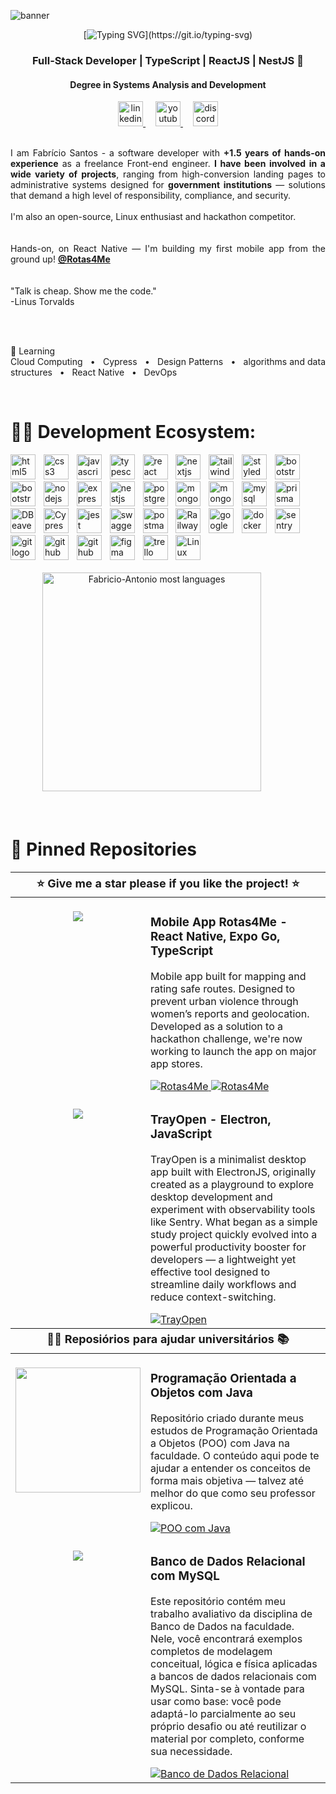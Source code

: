 
![banner](https://yt3.googleusercontent.com/RFl2dsRmwHLS3u4J5SRXZdBrN3ZftUYJSOznH99c-4bKqAH6oNTDscYO0QgNV1clhhFdXkHLaJU=w1707-fcrop64=1,00005a57ffffa5a8-k-c0xffffffff-no-nd-rj)
<br>
<div align="center">

[![Typing SVG](https://readme-typing-svg.demolab.com?font=Fira+Code&pause=1000&color=16B8F3&width=435&lines=Fabr%C3%ADcio+Santos%2C+dev+Full-Stack.)](https://git.io/typing-svg)

### Full-Stack Developer | TypeScript | ReactJS | NestJS 🦆<br>
#### Degree in Systems Analysis and Development <br>
  <a href="https://www.linkedin.com/in/fabricio-ss/" target="_blank">
    <img src="https://raw.githubusercontent.com/maurodesouza/profile-readme-generator/master/src/assets/icons/social/linkedin/default.svg" width="40" height="40" alt="linkedin logo"  />
  </a>
<img width="12" />
  <a href="https://www.youtube.com/@DevFabricioSantos" target="_blank">
    <img src="https://raw.githubusercontent.com/maurodesouza/profile-readme-generator/master/src/assets/icons/social/youtube/default.svg" width="40" height="40" alt="youtube logo"  />
  </a>
<img width="12" />
  <a href="https://discord.com/users/donald_duck.dev" target="_blank">
    <img src="https://raw.githubusercontent.com/maurodesouza/profile-readme-generator/master/src/assets/icons/social/discord/default.svg" width="40" height="40" alt="discord logo"  />
  </a>

<br/>
<br/>

<div align="justify">
  
I am Fabrício Santos - a software developer with **+1.5 years of hands-on experience** as a freelance Front-end engineer. **I have been involved in a wide variety of projects**, ranging from high-conversion landing pages to administrative systems designed for **government institutions** — solutions that demand a high level of responsibility, compliance, and security. <br>
<br>
I'm also an open-source, Linux enthusiast and hackathon competitor. 
<br>
<br>
<br>
Hands-on, on React Native — I'm building my first mobile app from the ground up! <a href="https://github.com/Rotas4Me" target="_blank"> **@Rotas4Me** </a>
<br>
<br>
<br>
"Talk is cheap. Show me the code."<br>
-Linus Torvalds

<br>
<br>

🌱 Learning <br>
Cloud Computing &nbsp; • &nbsp; Cypress &nbsp; • &nbsp; Design Patterns &nbsp; • &nbsp; algorithms and data structures  &nbsp; • &nbsp; React Native  &nbsp; • &nbsp; DevOps
</div>

<br>

<div align="left">

# 👨‍💻 Development Ecosystem: 

  <img src="https://cdn.jsdelivr.net/gh/devicons/devicon/icons/html5/html5-original.svg" width="40" alt="html5 logo"  />
  <img width="5" />
  <img src="https://cdn.jsdelivr.net/gh/devicons/devicon/icons/css3/css3-original.svg" width="40" alt="css3 logo"  />
  <img width="5" />
  <img src="https://cdn.jsdelivr.net/gh/devicons/devicon/icons/javascript/javascript-original.svg" width="40" alt="javascript logo"  />
  <img width="5" />
  <img src="https://cdn.jsdelivr.net/gh/devicons/devicon/icons/typescript/typescript-original.svg" width="40" alt="typescript logo"  />
  <img width="5" />
  <img src="https://cdn.jsdelivr.net/gh/devicons/devicon/icons/react/react-original.svg" width="40" alt="react logo"  />
  <img width="5" />
  <img src="https://cdn.jsdelivr.net/gh/devicons/devicon/icons/nextjs/nextjs-original.svg" width="40" alt="nextjs logo"  />
  <img width="5" />
  <img src="https://cdn.simpleicons.org/tailwindcss/06B6D4" width="40" alt="tailwindcss logo"  />
  <img width="5" />
  <img src="https://skillicons.dev/icons?i=styledcomponents" width="40" alt="styledcomponents logo"  />
  <img width="5" />
  <img src="https://cdn.jsdelivr.net/gh/devicons/devicon/icons/bootstrap/bootstrap-original.svg" width="40" alt="bootstrap logo"  />
  <img width="5" />
  <img src="https://cdn.jsdelivr.net/gh/devicons/devicon@latest/icons/electron/electron-original.svg" width="40" alt="bootstrap logo" />
  <img width="5" />
  <img src="https://cdn.jsdelivr.net/gh/devicons/devicon/icons/nodejs/nodejs-original.svg" width="40" alt="nodejs logo"  />
  <img width="5" />
  <img src="https://skillicons.dev/icons?i=express" height="40" alt="express logo"  />
  <img width="5" />
  <img src="https://cdn.jsdelivr.net/gh/devicons/devicon/icons/nestjs/nestjs-original.svg" width="40" alt="nestjs logo"  />
  <img width="5" />
  <img src="https://cdn.jsdelivr.net/gh/devicons/devicon/icons/postgresql/postgresql-original.svg" width="40" alt="postgresql logo"  />
  <img width="5" />
  <img src="https://cdn.jsdelivr.net/gh/devicons/devicon/icons/mongodb/mongodb-original.svg" width="40" alt="mongodb logo"  />
  <img width="5" />
  <img src="https://cdn.jsdelivr.net/gh/devicons/devicon@latest/icons/mongoose/mongoose-original.svg" width="40" alt="mongoose logo" />
  <img width="5" />
  <img src="https://cdn.jsdelivr.net/gh/devicons/devicon/icons/mysql/mysql-original.svg" width="40" alt="mysql logo"  />
  <img width="5" />
  <img src="https://skillicons.dev/icons?i=prisma" width="40" alt="prisma logo"  />
  <img width="5" />
  <img src="https://cdn.jsdelivr.net/gh/devicons/devicon@latest/icons/dbeaver/dbeaver-original.svg" width="40" alt="DBeaver logo"  />
  <img width="5" /> 
  <img src="https://cdn.jsdelivr.net/gh/devicons/devicon@latest/icons/cypressio/cypressio-plain.svg" width="40" alt="Cypress logo" />
  <img width="5" />
  <img src="https://cdn.jsdelivr.net/gh/devicons/devicon/icons/jest/jest-plain.svg" width="40" alt="jest logo" alt="Jest logo" />
  <img width="5" />
  <img src="https://cdn.jsdelivr.net/gh/devicons/devicon@latest/icons/swagger/swagger-original.svg" width="40" alt="swagger logo" />
  <img width="5" />
  <img src="https://skillicons.dev/icons?i=postman" width="40" alt="postman logo"  />
  <img width="5" />
  <img src="https://cdn.jsdelivr.net/gh/devicons/devicon@latest/icons/railway/railway-original.svg" width="40" alt="Railway logo" />
  <img width="5" />
  <img src="https://cdn.jsdelivr.net/gh/devicons/devicon@latest/icons/googlecloud/googlecloud-original.svg" width="40" alt="google cloud plataform logo" />
  <img width="5" />
  <img src="https://cdn.jsdelivr.net/gh/devicons/devicon@latest/icons/docker/docker-original.svg" width="40" alt="docker logo" />
  <img width="5" />
  <img src="https://cdn.jsdelivr.net/gh/devicons/devicon@latest/icons/sentry/sentry-original.svg" width="40" alt="sentry logo" />
  <img width="5" />
  <img src="https://cdn.jsdelivr.net/gh/devicons/devicon/icons/git/git-original.svg" width="40" alt="git logo"  />
  <img width="5" />
  <img src="https://skillicons.dev/icons?i=github" width="40" alt="github logo"  />
  <img width="5" />
  <img src="https://cdn.jsdelivr.net/gh/devicons/devicon@latest/icons/githubactions/githubactions-original.svg" width="40" alt="github actions logo" />
  <img width="5" />
  <img src="https://cdn.jsdelivr.net/gh/devicons/devicon/icons/figma/figma-original.svg" width="40" alt="figma logo"  />
  <img width="5" />
  <img src="https://cdn.jsdelivr.net/gh/devicons/devicon@latest/icons/trello/trello-original.svg" width="40" alt="trello logo" />
  <img width="5" />
  <img src="https://cdn.jsdelivr.net/gh/devicons/devicon@latest/icons/linux/linux-original.svg" width="40" alt="Linux logo" />
  <img width="5" />

</div>

<br>

<div align="center">
  <img 
    src="https://github-readme-stats.vercel.app/api/top-langs/?username=Fabricio-Antonio&layout=compact&bg_color=000000&title_color=ffffff" 
    width="350" 
    alt="Fabricio-Antonio most languages" 
  />
<img width="48" />


<!-- <a href="https://git.io/streak-stats">
  <img 
    src="https://github-readme-streak-stats.herokuapp.com?user=Fabricio-Antonio&theme=dark&hide_border=false&fire=f2e05a&ring=18BBF7&currStreakLabel=ffffff&background=000000"
    alt="GitHub Streak" 
    width="350"
/>
</a> -->
</div>

<!-- [![Ashutosh's github activity graph](https://github-readme-activity-graph.vercel.app/graph?username=Fabricio-Antonio&custom_title=Results%20of%20coffee%20and%20code&hide_border=true&bg_color=000000&color=ffffff&point=f2e05a&hide_border=true&line=18BBF7)](https://github.com/ashutosh00710/github-readme-activity-graph) -->
<div align="left">
  
<br>
<br>

# 📌 Pinned Repositories

<table>
	<thead>
		<tr>
			<th colspan="2" width="2000" style="text-align: center; font-size: 18px;">
        ⭐ Give me a star please if you like the project! ⭐
      </th>
		</tr>
	</thead>
	<tbody>
		<tr>
			<td align="center" valign="top" width="80"><br />
			<a href="https://github.com/Fabricio-Antonio/Rotas4me-mobile">
      <img src="https://github.com/user-attachments/assets/37340718-e074-4e7d-89b3-8c90f9570566" />
      </a>
      </td>
			<td valign="top">
			<h3>Mobile App Rotas4Me - React Native, Expo Go, TypeScript</h3>
			<p>Mobile app built for mapping and rating safe routes. Designed to prevent urban violence through women’s reports and geolocation. Developed as a solution to a hackathon challenge, we're now working to launch the app on major app stores.</p>
			<a href="https://www.rotas4me.com">
 			 	<img src="https://img.shields.io/badge/visit%20the%20website-D65E75?style=for-the-badge" alt="Rotas4Me">
			</a>
<a href="https://github.com/Fabricio-Antonio/Rotas4me-mobile">
 			 	<img src="https://img.shields.io/badge/visit%20the%20repository-D65E75?style=for-the-badge" alt="Rotas4Me">
			</a>
			</td>
		</tr>
		<tr>
			<td align="center" valign="top" width="80"><br />
			<a href="https://github.com/Fabricio-Antonio/TrayOpen">
      <img src="https://github.com/user-attachments/assets/fae2d448-fbb3-4fb5-adab-640a53f9ddb9" />
      </a>
      </td>
			<td valign="top">
			<h3> TrayOpen - Electron, JavaScript </h3>
			<p>TrayOpen is a minimalist desktop app built with ElectronJS, originally created as a playground to explore desktop development and experiment with observability tools like Sentry. What began as a simple study project quickly evolved into a powerful productivity booster for developers — a lightweight yet effective tool designed to streamline daily workflows and reduce context-switching.</p>
			<a href="https://github.com/Fabricio-Antonio/TrayOpen">
 			 	<img src="https://img.shields.io/badge/Install%20now!-004b66?style=for-the-badge" alt="TrayOpen">
			</a>
			</td>
		</tr>
	</tbody>
	<thead>
		<tr>
			<th colspan="2" width="2000" style="text-align: center; font-size: 18px;">
         👨‍🎓 Reposiórios para ajudar universitários 📚
      </th>
		</tr>
	</thead>
	<tbody>
		<tr>
			<td align="center" valign="top" width="80"><br />
			<a href="https://github.com/Fabricio-Antonio/POO-Java">
      <img src="https://github.com/user-attachments/assets/08133dd5-9c58-4d4d-aa1a-20e0c484f539" width="200" />
      </a>
      </td>
			<td valign="top">
			<h3>Programação Orientada a Objetos com Java</h3>
			<p>Repositório criado durante meus estudos de Programação Orientada a Objetos (POO) com Java na faculdade. O conteúdo aqui pode te ajudar a entender os conceitos de forma mais objetiva — talvez até melhor do que como seu professor explicou.</p>
			<a href="https://github.com/Fabricio-Antonio/POO-Java">
 			 	<img src="https://img.shields.io/badge/visit%20the%20repository-ba6f0d?style=for-the-badge" alt="POO com Java">
			</a>
			</td>
		</tr>
		<tr>
			<td align="center" valign="top" width="80"><br />
			<a href="https://github.com/Fabricio-Antonio/Banco-de-dados">
      <img src="https://github.com/user-attachments/assets/71ff6ae3-2fb2-4466-80e3-a09f0c22baf76" />
      </a>
      </td>
			<td valign="top">
			<h3> Banco de Dados Relacional com MySQL </h3>
			<p>Este repositório contém meu trabalho avaliativo da disciplina de Banco de Dados na faculdade. Nele, você encontrará exemplos completos de modelagem conceitual, lógica e física aplicadas a bancos de dados relacionais com MySQL.
Sinta-se à vontade para usar como base: você pode adaptá-lo parcialmente ao seu próprio desafio ou até reutilizar o material por completo, conforme sua necessidade.</p>
			<a href="https://github.com/Fabricio-Antonio/Banco-de-dados">
 			 	<img src="https://img.shields.io/badge/visit%20the%20repository-005b8c?style=for-the-badge" alt="Banco de Dados Relacional">
			</a>
			</td>
		</tr>
	</tbody>
</table>
